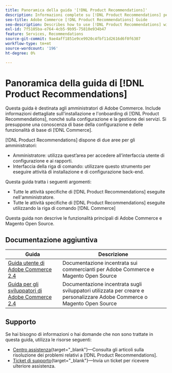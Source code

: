 ```yaml
---
title: Panoramica della guida '[!DNL Product Recommendations]'
description: Informazioni complete su [!DNL Product Recommendations] per gli amministratori di Adobe Commerce, incluse installazione e onboarding
seo-title: Adobe Commerce [!DNL Product Recommendations] Guide
seo-description: Describes how to use [!DNL Product Recommendations] with Adobe Commerce.
exl-id: 7f5105ba-e764-4cb5-9b95-75810e934b47
feature: Services, Recommendations
source-git-commit: 9ae4aff1851e9ce9920c4fbf11d2616d6f0f6307
workflow-type: tm+mt
source-wordcount: '196'
ht-degree: 0%

---
```


# Panoramica della guida di [!DNL Product Recommendations]

Questa guida è destinata agli amministratori di Adobe Commerce. Include informazioni dettagliate sull&#39;installazione e l&#39;onboarding di [!DNL Product Recommendations], nonché sulla configurazione e la gestione dei servizi. Si presuppone una conoscenza di base della configurazione e delle funzionalità di base di [!DNL Commerce].

[!DNL Product Recommendations] dispone di due aree per gli amministratori:

* Amministratore: utilizza quest’area per accedere all’interfaccia utente di configurazione e ai rapporti.
* Interfaccia della riga di comando: utilizzare questo strumento per eseguire attività di installazione e di configurazione back-end.

Questa guida tratta i seguenti argomenti:

* Tutte le attività specifiche di [!DNL Product Recommendations] eseguite nell&#39;amministratore.
* Tutte le attività specifiche di [!DNL Product Recommendations] eseguite utilizzando la riga di comando [!DNL Commerce]

Questa guida non descrive le funzionalità principali di Adobe Commerce e Magento Open Source.

## Documentazione aggiuntiva

| Guida | Descrizione |
|------ | ----------- |
| [Guida utente di Adobe Commerce 2.4](https://experienceleague.adobe.com/docs/commerce.html) | Documentazione incentrata sui commercianti per Adobe Commerce e Magento Open Source |
| [Guida per gli sviluppatori di Adobe Commerce 2.4](https://developer.adobe.com/commerce/docs) | Documentazione incentrata sugli sviluppatori utilizzata per creare e personalizzare Adobe Commerce o Magento Open Source |

## Supporto

Se hai bisogno di informazioni o hai domande che non sono trattate in questa guida, utilizza le risorse seguenti:

* [Centro assistenza](https://experienceleague.adobe.com/docs/commerce-knowledge-base/kb/help-center-guide/magento-help-center-user-guide.html#submit-tickets){target="_blank"}—Consulta gli articoli sulla risoluzione dei problemi relativi a [!DNL Product Recommendations].
* [Ticket di supporto](https://experienceleague.adobe.com/docs/commerce-knowledge-base/kb/help-center-guide/magento-help-center-user-guide.html#submit-ticket){target="_blank"}—Invia un ticket per ricevere ulteriore assistenza.
